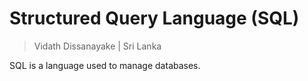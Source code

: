 # Structured Query Language (SQL)

> Vidath Dissanayake | Sri Lanka

SQL is a language used to manage databases.